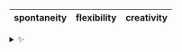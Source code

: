 | spontaneity | flexibility | creativity |
| :---------: | :---------: | :--------: |

<details>
  <summary>✨</summary>
  These words are chosen at random each day. New words will appear here tomorrow morning.
</details>